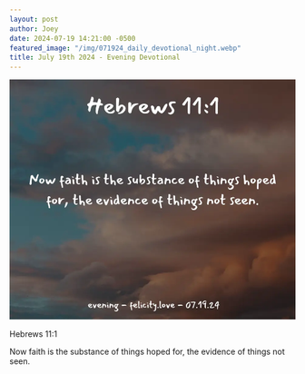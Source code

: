 ```yaml
---
layout: post
author: Joey
date: 2024-07-19 14:21:00 -0500
featured_image: "/img/071924_daily_devotional_night.webp"
title: July 19th 2024 - Evening Devotional
---
```


[![July 19th 2024 - Evening Devotional](/img/071924_daily_devotional_night.webp)](/img/071924_daily_devotional_night.webp)

<!-- verse -->

Hebrews 11:1

Now faith is the substance of things hoped for, the evidence of things not seen.



<!-- ad / promo -->
<!-- <hr> 

Please consider purchasing a mug to support the page by clicking the image below, thank you!

[![June 19th 2024 - Evening Devotional - Mug](/img/mugs/061124_morning_mug.webp)](https://www.joeybrinkman.com/shop) -->